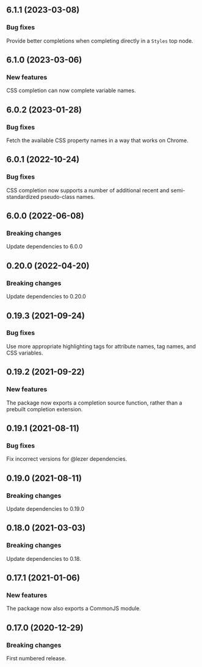 ## 6.1.1 (2023-03-08)

### Bug fixes

Provide better completions when completing directly in a `Styles` top node.

## 6.1.0 (2023-03-06)

### New features

CSS completion can now complete variable names.

## 6.0.2 (2023-01-28)

### Bug fixes

Fetch the available CSS property names in a way that works on Chrome.

## 6.0.1 (2022-10-24)

### Bug fixes

CSS completion now supports a number of additional recent and semi-standardized pseudo-class names.

## 6.0.0 (2022-06-08)

### Breaking changes

Update dependencies to 6.0.0

## 0.20.0 (2022-04-20)

### Breaking changes

Update dependencies to 0.20.0

## 0.19.3 (2021-09-24)

### Bug fixes

Use more appropriate highlighting tags for attribute names, tag names, and CSS variables.

## 0.19.2 (2021-09-22)

### New features

The package now exports a completion source function, rather than a prebuilt completion extension.

## 0.19.1 (2021-08-11)

### Bug fixes

Fix incorrect versions for @lezer dependencies.

## 0.19.0 (2021-08-11)

### Breaking changes

Update dependencies to 0.19.0

## 0.18.0 (2021-03-03)

### Breaking changes

Update dependencies to 0.18.

## 0.17.1 (2021-01-06)

### New features

The package now also exports a CommonJS module.

## 0.17.0 (2020-12-29)

### Breaking changes

First numbered release.

